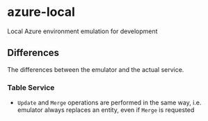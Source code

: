 # azure-local
Local Azure environment emulation for development

## Differences

The differences between the emulator and the actual service.

### Table Service
* `Update` and `Merge` operations are performed in the same way, i.e. emulator always replaces an entity, even if `Merge` is requested